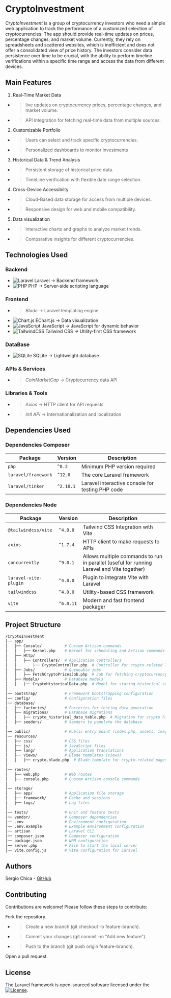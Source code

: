 # CryptoInvestment

*CryptoInvestment* is a group of cryptocurrency investors who need a simple web application to track the performance of a customized selection of cryptocurrencies. The app should provide real-time updates on prices, percentage changes, and market volume. Currently, they rely on spreadsheets and scattered websites, which is inefficient and does not offer a consolidated view of price history. The investors consider data persistence over time to be crucial, with the ability to perform timeline verifications within a specific time range and access the data from different devices.

## Main Features
1. Real-Time Market Data
- > live updates on cryptocurrency prices, percentage changes, and market volume.
- > API integration for fetching real-time data from multiple sources.
2. Customizable Portfolio
- > Users can select and track specific cryptocurrencies.
- > Personalized dashboards to monitor investments
3. Historical Data & Trend Analysis
- > Persistent storage of historical price data.
- > TimeLine verification with flexible date range selection.
4. Cross-Device Accessibilty
- > Cloud-Based data storage for access from multiple devices.
- > Responsive design for web and mobile compatibility.
5. Data visualization
- > Interactive charts and graphs to analyze market trends.
- > Comparative insights for different cryptocurrencies.

## Technologies Used
### Backend
- ![Laravel](https://img.shields.io/badge/laravel-%23FF2D20.svg?style=for-the-badge&logo=laravel&logoColor=white) Laravel → Backend framework
- ![PHP](https://img.shields.io/badge/php-%23777BB4.svg?style=for-the-badge&logo=php&logoColor=white) PHP → Server-side scripting language 
### Frontend
- > *Blade* → Laravel templating engine
- ![Chart.js](https://img.shields.io/badge/chart.js-F5788D.svg?style=for-the-badge&logo=chart.js&logoColor=white) EChart.js → Data visualization
- ![JavaScript](https://img.shields.io/badge/javascript-%23323330.svg?style=for-the-badge&logo=javascript&logoColor=%23F7DF1E) JavaScript → JavaScript for dynamic behavior
- ![TailwindCSS](https://img.shields.io/badge/tailwindcss-%2338B2AC.svg?style=for-the-badge&logo=tailwind-css&logoColor=white) Tailwind CSS → Utility-first CSS framework
### DataBase
- ![SQLite](https://img.shields.io/badge/sqlite-%2307405e.svg?style=for-the-badge&logo=sqlite&logoColor=white) SQLite → Lightweight database
### APIs & Services
- > *CoinMarketCap* → Cryptocurrency data API
### Libraries & Tools 
- > *Axios* → HTTP client for API requests
- > *Intl API* → Internationalization and localization

## Dependencies Used
### Dependencies Composer

|Package|Version     |Description     |
|-------|----------------|----------------|
|  `php` |`^8.2`  |Minimum PHP version required|
|  `laravel/framework` |`^12.0`  |The core Laravel framework|
|  `laravel/tinker` |`^2.10.1`  |Laravel interactive console for testing PHP code|
### Dependencies Node
|Package|Version     |Description     |
|-------|----------------|----------------|
|  `@tailwindcss/vite` |`^4.0.0`  |Tailwind CSS Integration with Vite|
|  `axios` |`^1.7.4`  |HTTP client to make requests to APIs|
|  `concurrently` |`^9.0.1`  |Allows multiple commands to run in parallel (useful for running Laravel and Vite together)|
|  `laravel-vite-plugin` |`^4.0.0`  |Plugin to integrate Vite with Laravel|
|  `tailwindcss` |`^4.0.0`  |Utility-based CSS framework|
|  `vite` |`^6.0.11`  |Modern and fast frontend packager|

## Project Structure
```bash
/CryptoInvestment
│── app/  
│   ├── Console/          # Custom Artisan commands  
│   │   ├── Kernel.php    # Kernel for scheduling and Artisan commands  
│   ├── Http/  
│   │   ├── Controllers/  # Application controllers  
│   │       ├── CryptoController.php  # Controller for crypto-related logic  
│   ├── Jobs/             # Queueable jobs  
│   │   ├── FetchCryptoPricesJob.php  # Job for fetching cryptocurrency prices  
│   ├── Models/           # Database models  
│   │   ├── CryptoHistoricalData.php  # Model for storing historical crypto data  
│  
│── bootstrap/            # Framework bootstrapping configuration  
│── config/               # Configuration files  
│── database/  
│   ├── factories/        # Factories for testing data generation  
│   ├── migrations/       # Database migrations  
│   │   ├── crypto_historical_data_table.php  # Migration for crypto historical data table  
│   ├── seeders/          # Seeders to populate the database  
│  
│── public/               # Public entry point (index.php, assets, images, etc.)  
│── resources/  
│   ├── css/              # CSS files  
│   ├── js/               # JavaScript files  
│   ├── lang/             # Application translations  
│   ├── views/            # Blade templates (views)  
│   │   ├── crypto.blade.php  # Blade template for crypto-related pages  
│  
│── routes/   
│   ├── web.php           # Web routes  
│   ├── console.php       # Custom Artisan console commands  
│  
│── storage/  
│   ├── app/              # Application file storage  
│   ├── framework/        # Cache and sessions  
│   ├── logs/             # Log files  
│  
│── tests/                # Unit and feature tests  
│── vendor/               # Composer dependencies  
│── .env                  # Environment configuration  
│── .env.example          # Example environment configuration  
│── artisan               # Laravel CLI  
│── composer.json         # Composer configuration  
│── package.json          # NPM configuration  
│── server.php            # File to start the local server  
│── vite.config.js        # Vite configuration for Laravel  
```

## Authors
 
Sergio Chica - [GitHub](https://github.com/SergioChica)

## Contributing
Contributions are welcome! Please follow these steps to contribute:

Fork the repository.

- > Create a new branch (git checkout -b feature-branch).

- > Commit your changes (git commit -m "Add new feature").

- > Push to the branch (git push origin feature-branch).

Open a pull request.

## License

The Laravel framework is open-sourced software licensed under the <a href="https://opensource.org/licenses/MIT"><img src="https://img.shields.io/packagist/l/laravel/framework" alt="License"></a>.